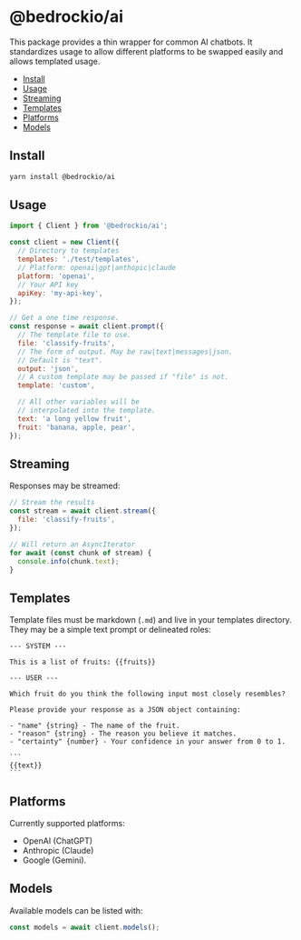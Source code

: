 # @bedrockio/ai

This package provides a thin wrapper for common AI chatbots. It standardizes
usage to allow different platforms to be swapped easily and allows templated
usage.

- [Install](#install)
- [Usage](#usage)
- [Streaming](#stream)
- [Templates](#templates)
- [Platforms](#platforms)
- [Models](#models)

## Install

```bash
yarn install @bedrockio/ai
```

## Usage

```js
import { Client } from '@bedrockio/ai';

const client = new Client({
  // Directory to templates
  templates: './test/templates',
  // Platform: openai|gpt|anthopic|claude
  platform: 'openai',
  // Your API key
  apiKey: 'my-api-key',
});

// Get a one time response.
const response = await client.prompt({
  // The template file to use.
  file: 'classify-fruits',
  // The form of output. May be raw|text|messages|json.
  // Default is "text".
  output: 'json',
  // A custom template may be passed if "file" is not.
  template: 'custom',

  // All other variables will be
  // interpolated into the template.
  text: 'a long yellow fruit',
  fruit: 'banana, apple, pear',
});
```

## Streaming

Responses may be streamed:

```js
// Stream the results
const stream = await client.stream({
  file: 'classify-fruits',
});

// Will return an AsyncIterator
for await (const chunk of stream) {
  console.info(chunk.text);
}
```

## Templates

Template files must be markdown (`.md`) and live in your templates directory.
They may be a simple text prompt or delineated roles:

````
--- SYSTEM ---

This is a list of fruits: {{fruits}}

--- USER ---

Which fruit do you think the following input most closely resembles?

Please provide your response as a JSON object containing:

- "name" {string} - The name of the fruit.
- "reason" {string} - The reason you believe it matches.
- "certainty" {number} - Your confidence in your answer from 0 to 1.

```
{{text}}
```
````

## Platforms

Currently supported platforms:

- OpenAI (ChatGPT)
- Anthropic (Claude)
- Google (Gemini).

## Models

Available models can be listed with:

```js
const models = await client.models();
```
